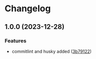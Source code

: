 # Changelog

## 1.0.0 (2023-12-28)


### Features

* commitlint and husky added ([3b79122](https://github.com/MarkNygaard/TheMotleyMonkey/commit/3b791225836a636c0c905379ed6d9a8dd5ecceea))
